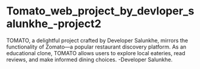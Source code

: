 # Tomato_web_project_by_devloper_salunkhe_-project2
 TOMATO, a delightful project crafted by Developer Salunkhe, mirrors the functionality of Zomato—a popular restaurant discovery platform. As an educational clone, TOMATO allows users to explore local eateries, read reviews, and make informed dining choices.      -Developer Salunkhe.
